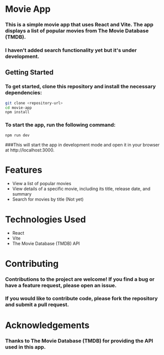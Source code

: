 # Movie App

### This is a simple movie app that uses React and Vite. The app displays a list of popular movies from The Movie Database (TMDB).
### I haven't added search functionality yet but it's under development.

## Getting Started
### To get started, clone this repository and install the necessary dependencies:
```bash
git clone <repository-url>
cd movie-app
npm install
```

### To start the app, run the following command:

```bash
npm run dev
```

###This will start the app in development mode and open it in your browser at http://localhost:3000.

# Features

* View a list of popular movies
* View details of a specific movie, including its title, release date, and summary
* Search for movies by title (Not yet)

# Technologies Used

* React
* Vite
* The Movie Database (TMDB) API


# Contributing

### Contributions to the project are welcome! If you find a bug or have a feature request, please open an issue. 
### If you would like to contribute code, please fork the repository and submit a pull request.

# Acknowledgements

### Thanks to The Movie Database (TMDB) for providing the API used in this app.
